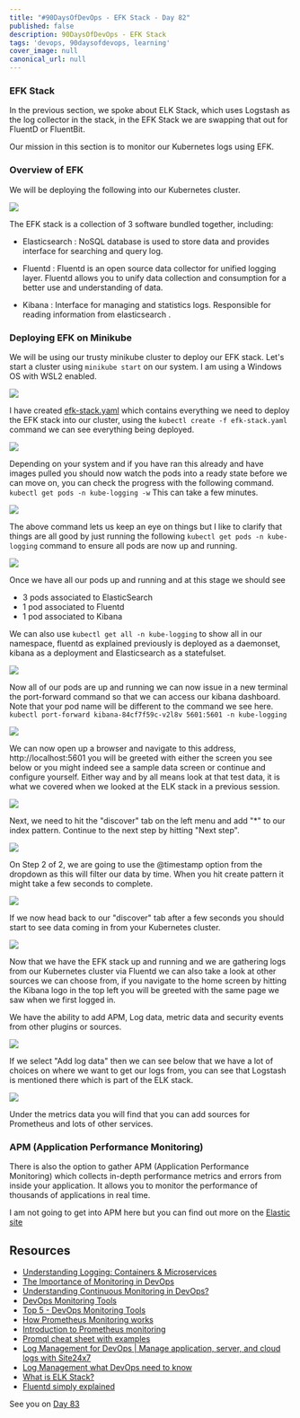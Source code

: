 ```yaml
---
title: "#90DaysOfDevOps - EFK Stack - Day 82"
published: false
description: 90DaysOfDevOps - EFK Stack
tags: 'devops, 90daysofdevops, learning'
cover_image: null
canonical_url: null
---
```

### EFK Stack

In the previous section, we spoke about ELK Stack, which uses Logstash as the log collector in the stack, in the EFK Stack we are swapping that out for FluentD or FluentBit.

Our mission in this section is to monitor our Kubernetes logs using EFK. 

### Overview of EFK

We will be deploying the following into our Kubernetes cluster. 

![](Images/Day82_Monitoring1.png)

The EFK stack is a collection of 3 software bundled together, including:

- Elasticsearch : NoSQL database is used to store data and provides interface for searching and query log.

- Fluentd :  Fluentd is an open source data collector for unified logging layer. Fluentd allows you to unify data collection and consumption for a better use and understanding of data.

- Kibana : Interface for managing and statistics logs. Responsible for reading information from elasticsearch .

### Deploying EFK on Minikube 

We will be using our trusty minikube cluster to deploy our EFK stack. Let's start a cluster using `minikube start` on our system. I am using a Windows OS with WSL2 enabled. 

![](Images/Day82_Monitoring2.png)

I have created [efk-stack.yaml](Days/Monitoring/../../Monitoring/EFK%20Stack/efk-stack.yaml) which contains everything we need to deploy the EFK stack into our cluster, using the `kubectl create -f efk-stack.yaml` command we can see everything being deployed.

![](Images/Day82_Monitoring3.png)

Depending on your system and if you have ran this already and have images pulled you should now watch the pods into a ready state before we can move on, you can check the progress with the following command. `kubectl get pods -n kube-logging -w` This can take a few minutes. 

![](Images/Day82_Monitoring4.png)

The above command lets us keep an eye on things but I like to clarify that things are all good by just running the following `kubectl get pods -n kube-logging` command to ensure all pods are now up and running. 

![](Images/Day82_Monitoring5.png)

Once we have all our pods up and running and at this stage we should see 
- 3 pods associated to ElasticSearch
- 1 pod associated to Fluentd
- 1 pod associated to Kibana

We can also use `kubectl get all -n kube-logging` to show all in our namespace, fluentd as explained previously is deployed as a daemonset, kibana as a deployment and Elasticsearch as a statefulset. 

![](Images/Day82_Monitoring6.png)

Now all of our pods are up and running we can now issue in a new terminal the port-forward command so that we can access our kibana dashboard. Note that your pod name will be different to the command we see here. `kubectl port-forward kibana-84cf7f59c-v2l8v 5601:5601 -n kube-logging`

![](Images/Day82_Monitoring7.png)

We can now open up a browser and navigate to this address, http://localhost:5601 you will be greeted with either the screen you see below or you might indeed see a sample data screen or continue and configure yourself. Either way and by all means look at that test data, it is what we covered when we looked at the ELK stack in a previous session. 

![](Images/Day82_Monitoring8.png)

Next, we need to hit the "discover" tab on the left menu and add "*" to our index pattern. Continue to the next step by hitting "Next step". 

![](Images/Day82_Monitoring9.png)

On Step 2 of 2, we are going to use the @timestamp option from the dropdown as this will filter our data by time. When you hit create pattern it might take a few seconds to complete. 

![](Images/Day82_Monitoring10.png)

If we now head back to our "discover" tab after a few seconds you should start to see data coming in from your Kubernetes cluster. 

![](Images/Day82_Monitoring11.png)

Now that we have the EFK stack up and running and we are gathering logs from our Kubernetes cluster via Fluentd we can also take a look at other sources we can choose from, if you navigate to the home screen by hitting the Kibana logo in the top left you will be greeted with the same page we saw when we first logged in. 

We have the ability to add APM, Log data, metric data and security events from other plugins or sources. 

![](Images/Day82_Monitoring12.png)

If we select "Add log data" then we can see below that we have a lot of choices on where we want to get our logs from, you can see that Logstash is mentioned there which is part of the ELK stack. 

![](Images/Day82_Monitoring13.png)

Under the metrics data you will find that you can add sources for Prometheus and lots of other services. 

### APM (Application Performance Monitoring)

There is also the option to gather APM (Application Performance Monitoring) which collects in-depth performance metrics and errors from inside your application. It allows you to monitor the performance of thousands of applications in real time. 

I am not going to get into APM here but you can find out more on the [Elastic site](https://www.elastic.co/observability/application-performance-monitoring)


## Resources 

- [Understanding Logging: Containers & Microservices](https://www.youtube.com/watch?v=MMVdkzeQ848)
- [The Importance of Monitoring in DevOps](https://www.devopsonline.co.uk/the-importance-of-monitoring-in-devops/)
- [Understanding Continuous Monitoring in DevOps?](https://medium.com/devopscurry/understanding-continuous-monitoring-in-devops-f6695b004e3b) 
- [DevOps Monitoring Tools](https://www.youtube.com/watch?v=Zu53QQuYqJ0) 
- [Top 5 - DevOps Monitoring Tools](https://www.youtube.com/watch?v=4t71iv_9t_4)
- [How Prometheus Monitoring works](https://www.youtube.com/watch?v=h4Sl21AKiDg) 
- [Introduction to Prometheus monitoring](https://www.youtube.com/watch?v=5o37CGlNLr8)
- [Promql cheat sheet with examples](https://www.containiq.com/post/promql-cheat-sheet-with-examples)
- [Log Management for DevOps | Manage application, server, and cloud logs with Site24x7](https://www.youtube.com/watch?v=J0csO_Shsj0)
- [Log Management what DevOps need to know](https://devops.com/log-management-what-devops-teams-need-to-know/)
- [What is ELK Stack?](https://www.youtube.com/watch?v=4X0WLg05ASw)
- [Fluentd simply explained](https://www.youtube.com/watch?v=5ofsNyHZwWE&t=14s) 

See you on [Day 83](day83.md)

